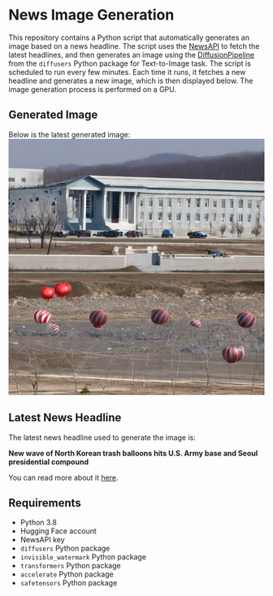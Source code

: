 # News Image Generation
This repository contains a Python script that automatically generates an image based on a news headline. The script uses the [NewsAPI](https://newsapi.org/) to fetch the latest headlines, and then generates an image using the [DiffusionPipeline](https://github.com/huggingface/diffusers) from the `diffusers` Python package for Text-to-Image task.
The script is scheduled to run every few minutes. Each time it runs, it fetches a new headline and generates a new image, which is then displayed below. The image generation process is performed on a GPU.

## Generated Image
Below is the latest generated image:
![Generated Image](image.png)

## Latest News Headline
The latest news headline used to generate the image is:

**New wave of North Korean trash balloons hits U.S. Army base and Seoul presidential compound**

You can read more about it [here](https://news.google.com/rss/articles/CBMiowFBVV95cUxQMzV5bXdrRC13MEdYb0lGcVd0SXJmRXJydTM0dS1mYXNfckRaR182OEZudUdYTXlNajBoRkJWYzJfYWplQ2NCRWZhQjJPQlhpNkVaZHJFSURmQ3Q2YlZDVE1oZzJ0VGRqY0pFNHpRNVRnS1lyQlJxVTNvcFRXTHlNYnJaVzR3d09pUGlDT2JBNG1IeU41MVYxTDFPbFNpRHRhZ09Z0gGoAUFVX3lxTFBXbVo4WGV4aDJlUEYxNUVtZk9VVTFCVXZJT1BlczZKcERreElkZkdnXzUyeWRmUkQydG1uUlRzLWNvVWY5VG1LQ1FlNXBDT0NVa3FmQlBVS1JpdUF2X0FoSV96eXRlRklQRFpXanRrdUxmSTd0dnZweHFvNGRJZXVXbzJsWHdsTldzdEhGV21hdHdhSkFGVHQ2VXhWeGVCWGdCR1lVVC10Xw?oc=5).

## Requirements
- Python 3.8
- Hugging Face account
- NewsAPI key
- `diffusers` Python package
- `invisible_watermark` Python package
- `transformers` Python package
- `accelerate` Python package
- `safetensors` Python package
